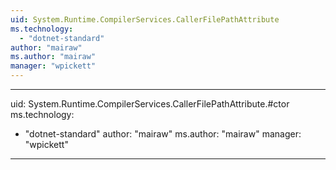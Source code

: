 ```yaml
---
uid: System.Runtime.CompilerServices.CallerFilePathAttribute
ms.technology: 
  - "dotnet-standard"
author: "mairaw"
ms.author: "mairaw"
manager: "wpickett"
---
```


---
uid: System.Runtime.CompilerServices.CallerFilePathAttribute.#ctor
ms.technology: 
  - "dotnet-standard"
author: "mairaw"
ms.author: "mairaw"
manager: "wpickett"
---

